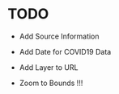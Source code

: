 # TODO

* Add Source Information

* Add Date for COVID19 Data

* Add Layer to URL

* Zoom to Bounds !!!
